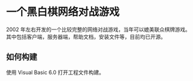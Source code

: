 一个黑白棋网络对战游戏
======================

2002 年左右开发的一个比较完整的网络对战游戏，当年可以媲美联众棋牌游戏。其中包括客户端，服务器端，帮助文档，安装文件等，目前均已开源。

如何构建
--------

使用 Visual Basic 6.0 打开工程文件构建。
